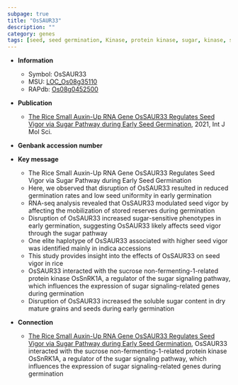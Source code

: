 ```yaml
---
subpage: true
title: "OsSAUR33"
description: ""
category: genes
tags: [seed, seed germination, Kinase, protein kinase, sugar, kinase, sucrose]
---
```


* **Information**  
    + Symbol: OsSAUR33  
    + MSU: [LOC_Os08g35110](http://rice.plantbiology.msu.edu/cgi-bin/ORF_infopage.cgi?orf=LOC_Os08g35110)  
    + RAPdb: [Os08g0452500](http://rapdb.dna.affrc.go.jp/viewer/gbrowse_details/irgsp1?name=Os08g0452500)  

* **Publication**  
    + [The Rice Small Auxin-Up RNA Gene OsSAUR33 Regulates Seed Vigor via Sugar Pathway during Early Seed Germination](http://www.ncbi.nlm.nih.gov/pubmed?term=The+Rice+Small+Auxin-Up+RNA+Gene+OsSAUR33+Regulates+Seed+Vigor+via+Sugar+Pathway+during+Early+Seed+Germination%5BTitle%5D), 2021, Int J Mol Sci.

* **Genbank accession number**  

* **Key message**  
    + The Rice Small Auxin-Up RNA Gene OsSAUR33 Regulates Seed Vigor via Sugar Pathway during Early Seed Germination
    + Here, we observed that disruption of OsSAUR33 resulted in reduced germination rates and low seed uniformity in early germination
    + RNA-seq analysis revealed that OsSAUR33 modulated seed vigor by affecting the mobilization of stored reserves during germination
    + Disruption of OsSAUR33 increased sugar-sensitive phenotypes in early germination, suggesting OsSAUR33 likely affects seed vigor through the sugar pathway
    + One elite haplotype of OsSAUR33 associated with higher seed vigor was identified mainly in indica accessions
    + This study provides insight into the effects of OsSAUR33 on seed vigor in rice
    + OsSAUR33 interacted with the sucrose non-fermenting-1-related protein kinase OsSnRK1A, a regulator of the sugar signaling pathway, which influences the expression of sugar signaling-related genes during germination
    + Disruption of OsSAUR33 increased the soluble sugar content in dry mature grains and seeds during early germination

* **Connection**  
    + [The Rice Small Auxin-Up RNA Gene OsSAUR33 Regulates Seed Vigor via Sugar Pathway during Early Seed Germination](http://www.ncbi.nlm.nih.gov/pubmed?term=The+Rice+Small+Auxin-Up+RNA+Gene+OsSAUR33+Regulates+Seed+Vigor+via+Sugar+Pathway+during+Early+Seed+Germination%5BTitle%5D),  OsSAUR33 interacted with the sucrose non-fermenting-1-related protein kinase OsSnRK1A, a regulator of the sugar signaling pathway, which influences the expression of sugar signaling-related genes during germination




